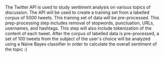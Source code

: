 The Twitter API is used to study sentiment analysis on various topics of discussion.
The API will be used to create a training set from a labelled corpus of 5000 tweets. This training set of data will be pre-processed. This prep-processing step includes removal of stopwords, punctuation, URLs, usernames, and hashtags. This step will also include tokenization of the content of each tweet. After the corpus of labelled data is pre-processed, a set of 100 tweets from the subject of the user's choice will be analyzed using a Naive Bayes classifier in order to calculate the overall sentiment of the topic :)
